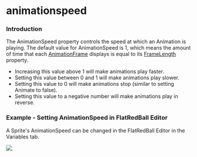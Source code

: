 # animationspeed

### Introduction

The AnimationSpeed property controls the speed at which an Animation is playing. The default value for AnimationSpeed is 1, which means the amount of time that each [AnimationFrame](../../../../../../frb/docs/index.php) displays is equal to its [FrameLength](../../../../../../frb/docs/index.php) property.

* Increasing this value above 1 will make animations play faster.
* Setting this value between 0 and 1 will make animations play slower.
* Setting this value to 0 will make animations stop (similar to setting Animate to false).
* Setting this value to a negative number will make animations play in reverse.

### Example - Setting AnimationSpeed in FlatRedBall Editor

A Sprite's AnimationSpeed can be changed in the FlatRedBall Editor in the Variables tab.

![](../../../../../../media/2022-07-img_62e69faa9b168.png)

###
